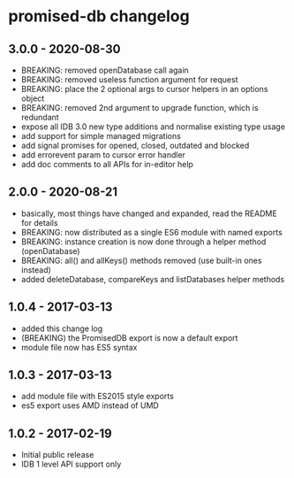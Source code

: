 # promised-db changelog

## 3.0.0 - 2020-08-30
- BREAKING: removed openDatabase call again
- BREAKING: removed useless function argument for request
- BREAKING: place the 2 optional args to cursor helpers in an options object
- BREAKING: removed 2nd argument to upgrade function, which is redundant
- expose all IDB 3.0 new type additions and normalise existing type usage
- add support for simple managed migrations
- add signal promises for opened, closed, outdated and blocked
- add errorevent param to cursor error handler
- add doc comments to all APIs for in-editor help

## 2.0.0 - 2020-08-21
- basically, most things have changed and expanded, read the README for details
- BREAKING: now distributed as a single ES6 module with named exports
- BREAKING: instance creation is now done through a helper method (openDatabase)
- BREAKING: all() and allKeys() methods removed (use built-in ones instead)
- added deleteDatabase, compareKeys and listDatabases helper methods

## 1.0.4 - 2017-03-13
- added this change log
- (BREAKING) the PromisedDB export is now a default export
- module file now has ES5 syntax

## 1.0.3 - 2017-03-13
- add module file with ES2015 style exports
- es5 export uses AMD instead of UMD

## 1.0.2 - 2017-02-19
- Initial public release
- IDB 1 level API support only
